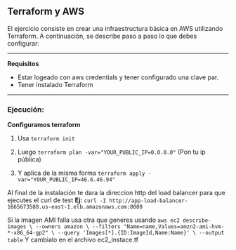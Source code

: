 ## Terraform y AWS

El ejercicio consiste en crear una infraestructura básica en AWS utilizando Terraform. A continuación, se describe paso a paso lo que debes configurar:

---

**Requisitos** 
- Estar logeado con aws credentials y tener configurado una clave par.
-  Tener instalado Terraform
---

### **Ejecución**:

**Configuramos terraform**

1. Usa ```terraform init```

2. Luego ```terraform plan -var="YOUR_PUBLIC_IP=0.0.0.0"``` (Pon tu ip pública)

3. Y aplica de la misma forma ```terraform apply -var="YOUR_PUBLIC_IP=46.6.46.94"```




Al final de la instalación te dara la direccion http del load balancer para que ejecutes el curl de test **Ej:** ```curl -I http://app-load-balancer-1665673588.us-east-1.elb.amazonaws.com:8080```


Si la imagen AMI falla usa otra que generes usando ```aws ec2 describe-images \
  --owners amazon \
  --filters "Name=name,Values=amzn2-ami-hvm-*-x86_64-gp2" \
  --query 'Images[*].{ID:ImageId,Name:Name}' \
  --output table``` Y cambialo en el archivo ec2_instace.tf


